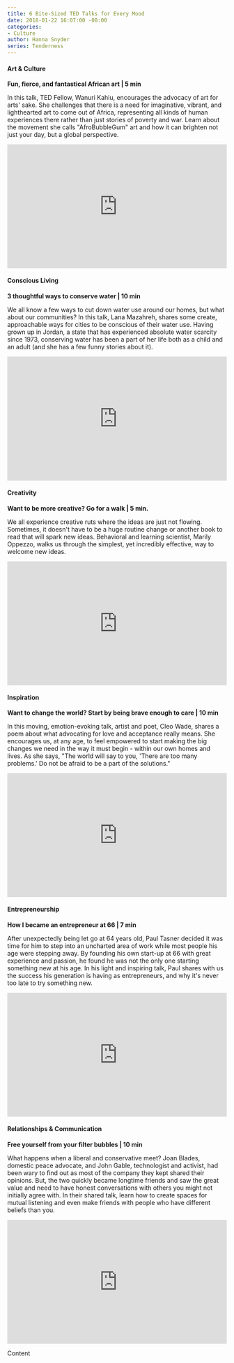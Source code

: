 ```yaml
---
title: 6 Bite-Sized TED Talks for Every Mood
date: 2018-01-22 16:07:00 -08:00
categories:
- Culture
author: Hanna Snyder
series: Tenderness
---
```


#### Art & Culture

**Fun, fierce,  and fantastical African art | 5 min**

In this talk, TED Fellow, Wanuri Kahiu, encourages the advocacy of art for arts' sake. She challenges that there is a need for imaginative, vibrant, and lighthearted art to come out of Africa, representing all kinds of human experiences there rather than just stories of poverty and war. Learn about the movement she calls "AfroBubbleGum" art and how it can brighten not just your day, but a global perspective.

<div style="max-width:854px"><div style="position:relative;height:0;padding-bottom:56.25%"><iframe src="https://embed.ted.com/talks/wanuri_kahiu_fun_fierce_and_fantastical_african_art" width="854" height="480" style="position:absolute;left:0;top:0;width:100%;height:100%" frameborder="0" scrolling="no" allowfullscreen></iframe></div></div>  

  

#### Conscious Living

**3 thoughtful ways to conserve water | 10 min**

We all know a few ways to cut down water use around our homes, but what about our communities? In this talk, Lana Mazahreh, shares some create, approachable ways for cities to be conscious of their water use. Having grown up in Jordan, a state that has experienced absolute water scarcity since 1973, conserving water has been a part of her life both as a child and an adult (and she has a few funny stories about it).

<div style="max-width:854px"><div style="position:relative;height:0;padding-bottom:56.25%"><iframe src="https://embed.ted.com/talks/lana_mazahreh_3_thoughtful_ways_to_conserve_water" width="854" height="480" style="position:absolute;left:0;top:0;width:100%;height:100%" frameborder="0" scrolling="no" allowfullscreen></iframe></div></div>  

  

#### Creativity

**Want to be more creative? Go for a walk | 5 min.**

We all experience creative ruts where the ideas are just not flowing. Sometimes, it doesn't have to be a huge routine change or another book to read that will spark new ideas. Behavioral and learning scientist, Marily Oppezzo, walks us through the simplest, yet incredibly effective, way to welcome new ideas.

<div style="max-width:854px"><div style="position:relative;height:0;padding-bottom:56.25%"><iframe src="https://embed.ted.com/talks/marily_oppezzo_want_to_be_more_creative_go_for_a_walk" width="854" height="480" style="position:absolute;left:0;top:0;width:100%;height:100%" frameborder="0" scrolling="no" allowfullscreen></iframe></div></div>  

  

#### Inspiration

**Want to change the world? Start by being brave enough to care | 10 min**

In this moving, emotion-evoking talk, artist and poet, Cleo Wade, shares a poem about what advocating for love and acceptance really means. She encourages us, at any age, to feel empowered to start making the big changes we need in the way it must begin - within our own homes and lives. As she says, "The world will say to you, 'There are too many problems.' Do not be afraid to be a part of the solutions."

<div style="max-width:854px"><div style="position:relative;height:0;padding-bottom:56.25%"><iframe src="https://embed.ted.com/talks/cleo_wade_want_to_change_the_world_start_by_being_brave_enough_to_care" width="854" height="480" style="position:absolute;left:0;top:0;width:100%;height:100%" frameborder="0" scrolling="no" allowfullscreen></iframe></div></div>  

  

#### Entrepreneurship

**How I became an entrepreneur at 66 | 7 min**

After unexpectedly being let go at 64 years old, Paul Tasner decided it was time for him to step into an uncharted area of work while most people his age were stepping away. By founding his own start-up at 66 with great experience and passion, he found he was not the only one starting something new at his age. In his light and inspiring talk, Paul shares with us the success his generation is having as entrepreneurs, and why it's never too late to try something new.

<div style="max-width:854px"><div style="position:relative;height:0;padding-bottom:56.25%"><iframe src="https://embed.ted.com/talks/paul_tasner_how_i_became_an_entrepreneur_at_66" width="854" height="480" style="position:absolute;left:0;top:0;width:100%;height:100%" frameborder="0" scrolling="no" allowfullscreen></iframe></div></div>  

  

#### Relationships & Communication

**Free yourself from your filter bubbles | 10 min**

What happens when a liberal and conservative meet? Joan Blades,  domestic peace advocate, and John Gable, technologist and activist,  had been wary to find out as most of the company they kept shared their opinions. But, the two quickly became longtime friends and saw the great value and need to have honest conversations with others you might not initially agree with. In their shared talk, learn how to create spaces for mutual listening and even make friends with people who have different beliefs than you.

<div style="max-width:854px"><div style="position:relative;height:0;padding-bottom:56.25%"><iframe src="https://embed.ted.com/talks/joan_blades_and_john_gable_free_yourself_from_your_filter_bubbles" width="854" height="480" style="position:absolute;left:0;top:0;width:100%;height:100%" frameborder="0" scrolling="no" allowfullscreen></iframe></div></div>  

  

Content